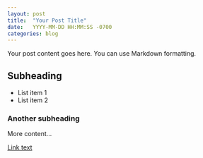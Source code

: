 ```yaml
---
layout: post
title:  "Your Post Title"
date:   YYYY-MM-DD HH:MM:SS -0700
categories: blog
---
```


Your post content goes here. You can use Markdown formatting.

## Subheading

- List item 1
- List item 2

### Another subheading

More content...

[Link text](https://example.com) 